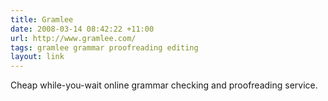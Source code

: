 ```yaml
---
title: Gramlee
date: 2008-03-14 08:42:22 +11:00
url: http://www.gramlee.com/
tags: gramlee grammar proofreading editing
layout: link
---
```

Cheap while-you-wait online grammar checking and proofreading service.
